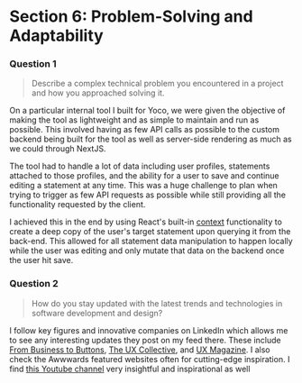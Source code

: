 # Section 6: Problem-Solving and Adaptability

### Question 1

> Describe a complex technical problem you encountered in a project and how you approached solving it.

On a particular internal tool I built for Yoco, we were given the objective of making the tool as lightweight and as simple to maintain and run as possible. This involved having as few API calls as possible to the custom backend being built for the tool as well as server-side rendering as much as we could through NextJS.

The tool had to handle a lot of data including user profiles, statements attached to those profiles, and the ability for a user to save and continue editing a statement at any time. This was a huge challenge to plan when trying to trigger as few API requests as possible while still providing all the functionality requested by the client.

I achieved this in the end by using React's built-in [context](https://react.dev/learn/passing-data-deeply-with-context) functionality to create a deep copy of the user's target statement upon querying it from the back-end. This allowed for all statement data manipulation to happen locally while the user was editing and only mutate that data on the backend once the user hit save.

### Question 2

> How do you stay updated with the latest trends and technologies in software development and design?

I follow key figures and innovative companies on LinkedIn which allows me to see any interesting updates they post on my feed there. These include [From Business to Buttons](https://www.linkedin.com/company/from-business-to-buttons/), [The UX Collective](https://www.linkedin.com/newsletters/6915077941559189504/), and [UX Magazine](https://www.linkedin.com/company/ux-magazine/). I also check the Awwwards featured websites often for cutting-edge inspiration. I find [this Youtube channel](https://www.youtube.com/@codegrid) very insightful and inspirational as well
